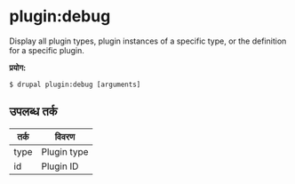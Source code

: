 # plugin:debug
Display all plugin types, plugin instances of a specific type, or the definition for a specific plugin.

**प्रयोग:**
```
$ drupal plugin:debug [arguments]
```

## उपलब्ध तर्क
तर्क | विवरण
---------|-------------
type | Plugin type
id | Plugin ID
